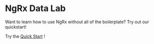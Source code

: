 # NgRx Data Lab

Want to learn how to use NgRx without all of the boilerplate? Try out our quickstart!

Try the [Quick Start](https://github.com/ngrx-data-lab/quickstart.md) !

